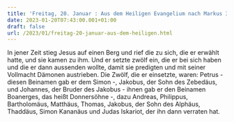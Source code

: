 ```yaml
---
title: 'Freitag, 20. Januar : Aus dem Heiligen Evangelium nach Markus 3,13-19.'
date: 2023-01-20T07:43:00.001+01:00
draft: false
url: /2023/01/freitag-20-januar-aus-dem-heiligen.html
---
```


In jener Zeit stieg Jesus auf einen Berg und rief die zu sich, die er erwählt hatte, und sie kamen zu ihm. Und er setzte zwölf ein, die er bei sich haben und die er dann aussenden wollte, damit sie predigten und mit seiner Vollmacht Dämonen austrieben. Die Zwölf, die er einsetzte, waren: Petrus - diesen Beinamen gab er dem Simon -, Jakobus, der Sohn des Zebedäus, und Johannes, der Bruder des Jakobus - ihnen gab er den Beinamen Boanerges, das heißt Donnersöhne -, dazu Andreas, Philippus, Bartholomäus, Matthäus, Thomas, Jakobus, der Sohn des Alphäus, Thaddäus, Simon Kananäus und Judas Iskariot, der ihn dann verraten hat.